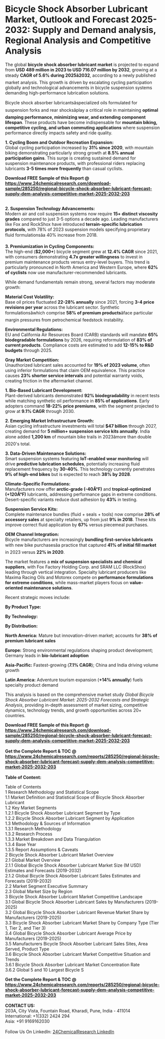<h1>Bicycle Shock Absorber Lubricant Market, Outlook and Forecast 2025-2032: Supply and Demand analysis, Regional Analysis and Competitive Analysis</h1><p>The global <strong>bicycle shock absorber lubricant market</strong> is projected to expand from <strong>USD 489 million in 2023 to USD 716.07 million by 2032</strong>, growing at a steady <strong>CAGR of 5.6% during 2025â2032</strong>, according to a newly published market analysis. This growth is driven by escalating cycling participation globally and technological advancements in bicycle suspension systems demanding high-performance lubrication solutions.</p><p>Bicycle shock absorber lubricantsâspecialized oils formulated for suspension forks and rear shocksâplay a critical role in maintaining <strong>optimal damping performance, minimizing wear, and extending component lifespan</strong>. These products have become indispensable for <strong>mountain biking, competitive cycling, and urban commuting applications</strong> where suspension performance directly impacts safety and ride quality.</p><p><strong>1. Cycling Boom and Outdoor Recreation Expansion:</strong><br>
Global cycling participation increased by <strong>31% since 2020</strong>, with mountain biking demonstrating particularly strong growth at <strong>8.5% annual participation gains</strong>. This surge is creating sustained demand for suspension maintenance products, with professional riders replacing lubricants <strong>3-5 times more frequently</strong> than casual cyclists.</p><div><b>Download FREE Sample of this Report @ 
            <a href="https://www.24chemicalresearch.com/download-sample/285250/regional-bicycle-shock-absorber-lubricant-forecast-supply-dem-analysis-competitive-market-2025-2032-203">
            https://www.24chemicalresearch.com/download-sample/285250/regional-bicycle-shock-absorber-lubricant-forecast-supply-dem-analysis-competitive-market-2025-2032-203</a></b></div><br><p><strong>2. Suspension Technology Advancements:</strong><br>
Modern air and coil suspension systems now require <strong>15+ distinct viscosity grades</strong> compared to just 3-5 options a decade ago. Leading manufacturers like Fox and RockShox have introduced <strong>terrain-specific lubrication protocols</strong>, with 78% of 2023 suspension models specifying proprietary fluid formulationsâa 40% increase from 2018.</p><p><strong>3. Premiumization in Cycling Components:</strong><br>
The high-end (<strong>$2,000+</strong>) bicycle segment grew at <strong>12.4% CAGR</strong> since 2021, with consumers demonstrating <strong>4.7x greater willingness</strong> to invest in premium maintenance products versus entry-level buyers. This trend is particularly pronounced in North America and Western Europe, where <strong>62% of cyclists</strong> now use manufacturer-recommended lubricants.</p><p>While demand fundamentals remain strong, several factors may moderate growth:</p><p><strong>Material Cost Volatility:</strong><br>
	Base oil prices fluctuated <strong>22-28% annually</strong> since 2021, forcing <strong>3-4 price revisions per year</strong> across the lubricant sector. Synthetic formulationsâwhich comprise <strong>58% of premium products</strong>âface particular margin pressures from petrochemical feedstock instability.</p><p><strong>Environmental Regulations:</strong><br>
	EU and California Air Resources Board (CARB) standards will mandate <strong>65% biodegradable formulations</strong> by 2026, requiring reformulation of <strong>83% of current products</strong>. Compliance costs are estimated to add <strong>12-15% to R&amp;D budgets</strong> through 2025.</p><p><strong>Gray Market Competition:</strong><br>
	Unauthorized lubricant sales accounted for <strong>19% of 2023 volume</strong>, often using inferior formulations that claim OEM equivalence. This practice causes <strong>23% shorter service intervals</strong> and potential warranty voids, creating friction in the aftermarket channel.</p><p><strong>1. Bio-Based Lubricant Development:</strong><br>
Plant-derived lubricants demonstrated <strong>92% biodegradability</strong> in recent tests while matching synthetic oil performance in <strong>85% of applications</strong>. Early adopters command <strong>18-22% price premiums</strong>, with the segment projected to grow at <strong>9.1% CAGR</strong> through 2030.</p><p><strong>2. Emerging Market Infrastructure Growth:</strong><br>
Asian cycling infrastructure investments will total <strong>$47 billion</strong> through 2027, creating demand for <strong>5 million+ suspension service kits annually</strong>. India alone added <strong>1,200 km</strong> of mountain bike trails in 2023âmore than double 2020's total.</p><p><strong>3. Data-Driven Maintenance Solutions:</strong><br>
Smart suspension systems featuring <strong>IoT-enabled wear monitoring</strong> will drive <strong>predictive lubrication schedules</strong>, potentially increasing fluid replacement frequency by <strong>30-40%</strong>. This technology currently penetrates <strong>9% of high-end bikes</strong> but is expected to reach <strong>38% by 2028</strong>.</p><p><strong>Climate-Specific Formulations:</strong><br>
	Manufacturers now offer <strong>arctic-grade (-40Â°F)</strong> and <strong>tropical-optimized (+120Â°F)</strong> lubricants, addressing performance gaps in extreme conditions. Desert-specific variants reduce dust adhesion by <strong>43%</strong> in testing.</p><p><strong>Suspension Service Kits:</strong><br>
	Complete maintenance bundles (fluid + seals + tools) now comprise <strong>28% of accessory sales</strong> at specialty retailers, up from just <strong>9% in 2018</strong>. These kits improve correct fluid application by <strong>67%</strong> versus piecemeal purchases.</p><p><strong>OEM Channel Integration:</strong><br>
	Bicycle manufacturers are increasingly <strong>bundling first-service lubricants</strong> with new bike purchasesâa practice that captured <strong>41% of initial fill market</strong> in 2023 versus <strong>22% in 2020</strong>.</p><p>The market features a <strong>mix of suspension specialists and chemical suppliers</strong>, with Fox Factory Holding Corp. and SRAM LLC (RockShox) leading through vertical integration. Specialty lubricant producers like Maxima Racing Oils and Motorex compete on <strong>performance formulations for extreme conditions</strong>, while mass-market players focus on <strong>value-oriented maintenance solutions</strong>.</p><p>Recent strategic moves include:</p><p><strong>By Product Type:</strong></p><p><strong>By Technology:</strong></p><p><strong>By Distribution:</strong></p><p><strong>North America:</strong> Mature but innovation-driven market; accounts for <strong>38% of premium lubricant sales</strong></p><p><strong>Europe:</strong> Strong environmental regulations shaping product development; Germany leads in <strong>bio-lubricant adoption</strong></p><p><strong>Asia-Pacific:</strong> Fastest-growing (<strong>7.1% CAGR</strong>); China and India driving volume growth</p><p><strong>Latin America:</strong> Adventure tourism expansion (<strong>+14% annually</strong>) fuels specialty product demand</p><p>This analysis is based on the comprehensive market study <em>Global Bicycle Shock Absorber Lubricant Market: 2025-2032 Forecasts and Strategic Analysis</em>, providing in-depth assessment of market sizing, competitive dynamics, technology trends, and growth opportunities across 20+ countries.</p><div><b>Download FREE Sample of this Report @ 
            <a href="https://www.24chemicalresearch.com/download-sample/285250/regional-bicycle-shock-absorber-lubricant-forecast-supply-dem-analysis-competitive-market-2025-2032-203">
            https://www.24chemicalresearch.com/download-sample/285250/regional-bicycle-shock-absorber-lubricant-forecast-supply-dem-analysis-competitive-market-2025-2032-203</a></b></div><br><div><b>Get the Complete Report & TOC @ 
            <a href="https://www.24chemicalresearch.com/reports/285250/regional-bicycle-shock-absorber-lubricant-forecast-supply-dem-analysis-competitive-market-2025-2032-203">
            https://www.24chemicalresearch.com/reports/285250/regional-bicycle-shock-absorber-lubricant-forecast-supply-dem-analysis-competitive-market-2025-2032-203</a></b></div><br>
            <b>Table of Content:</b><p>Table of Contents<br />
1 Research Methodology and Statistical Scope<br />
1.1 Market Definition and Statistical Scope of Bicycle Shock Absorber Lubricant<br />
1.2 Key Market Segments<br />
1.2.1 Bicycle Shock Absorber Lubricant Segment by Type<br />
1.2.2 Bicycle Shock Absorber Lubricant Segment by Application<br />
1.3 Methodology & Sources of Information<br />
1.3.1 Research Methodology<br />
1.3.2 Research Process<br />
1.3.3 Market Breakdown and Data Triangulation<br />
1.3.4 Base Year<br />
1.3.5 Report Assumptions & Caveats<br />
2 Bicycle Shock Absorber Lubricant Market Overview<br />
2.1 Global Market Overview<br />
2.1.1 Global Bicycle Shock Absorber Lubricant Market Size (M USD) Estimates and Forecasts (2019-2032)<br />
2.1.2 Global Bicycle Shock Absorber Lubricant Sales Estimates and Forecasts (2019-2032)<br />
2.2 Market Segment Executive Summary<br />
2.3 Global Market Size by Region<br />
3 Bicycle Shock Absorber Lubricant Market Competitive Landscape<br />
3.1 Global Bicycle Shock Absorber Lubricant Sales by Manufacturers (2019-2025)<br />
3.2 Global Bicycle Shock Absorber Lubricant Revenue Market Share by Manufacturers (2019-2025)<br />
3.3 Bicycle Shock Absorber Lubricant Market Share by Company Type (Tier 1, Tier 2, and Tier 3)<br />
3.4 Global Bicycle Shock Absorber Lubricant Average Price by Manufacturers (2019-2025)<br />
3.5 Manufacturers Bicycle Shock Absorber Lubricant Sales Sites, Area Served, Product Type<br />
3.6 Bicycle Shock Absorber Lubricant Market Competitive Situation and Trends<br />
3.6.1 Bicycle Shock Absorber Lubricant Market Concentration Rate<br />
3.6.2 Global 5 and 10 Largest Bicycle S</p><div><b>Get the Complete Report & TOC @ 
            <a href="https://www.24chemicalresearch.com/reports/285250/regional-bicycle-shock-absorber-lubricant-forecast-supply-dem-analysis-competitive-market-2025-2032-203">
            https://www.24chemicalresearch.com/reports/285250/regional-bicycle-shock-absorber-lubricant-forecast-supply-dem-analysis-competitive-market-2025-2032-203</a></b></div><br><b>CONTACT US:</b><br>
            203A, City Vista, Fountain Road, Kharadi, Pune, India - 411014<br>
            International: +1(332) 2424 294<br>
            Asia: +91 9169162030 <br><br>
            Follow Us On LinkedIn: <a href="https://www.linkedin.com/company/24chemicalresearch/">24ChemicalResearch LinkedIn</a>